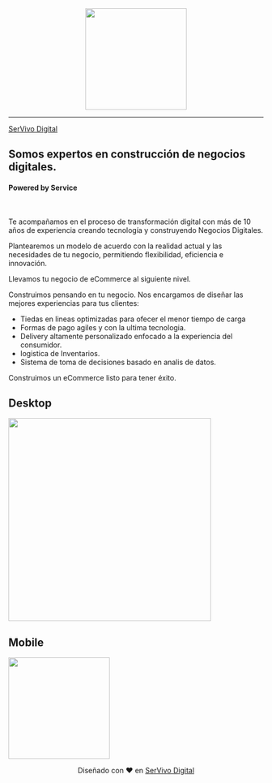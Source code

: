 <div align="center">
<img width="200px"  src="https://i.postimg.cc/d3Q1754H/logo-servivo-r-copia-copia-04-copia.png" />
</div>
<hr>

[SerVivo Digital](https://Servivo.digital)

## Somos expertos en construcción de negocios digitales.

#### Powered by Service

<br>

Te acompañamos en el proceso de transformación digital con más de 10 años de experiencia creando tecnología y construyendo Negocios Digitales.

Plantearemos un modelo de acuerdo con la realidad actual y las necesidades de tu negocio, permitiendo flexibilidad, eficiencia e innovación.

Llevamos tu negocio de eCommerce al siguiente nivel.

Construimos pensando en tu negocio. Nos encargamos de diseñar las mejores experiencias para tus clientes: 

* Tiedas en lineas optimizadas para ofecer el menor tiempo de carga
* Formas de pago agiles y con la ultima tecnologia. 
* Delivery altamente personalizado enfocado a la experiencia del consumidor.
* logistica de Inventarios. 
* Sistema de toma de decisiones basado en analis de datos.

Construimos un eCommerce listo para tener éxito.


## Desktop

<img width="400px"  src="https://i.postimg.cc/0Qz6ZWpz/hero-servivo-digital.jpg" />

## Mobile

<img width="200px" src="https://i.postimg.cc/g0NRgLQT/hero-servivo-digital-mobile.jpg" />



<div align="center">

Diseñado con ♥️ en [SerVivo Digital](https://Servivo.digital)
<div>

